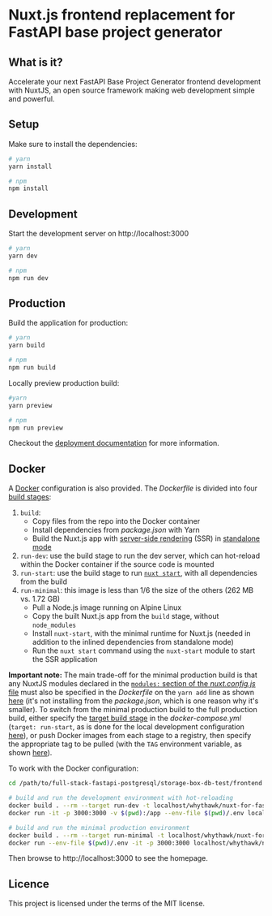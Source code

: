 # Nuxt.js frontend replacement for FastAPI base project generator

## What is it?

Accelerate your next FastAPI Base Project Generator frontend development with NuxtJS, an open source framework making web development simple and powerful.

## Setup

Make sure to install the dependencies:

```bash
# yarn
yarn install

# npm
npm install
```

## Development

Start the development server on http://localhost:3000

```bash
# yarn
yarn dev

# npm
npm run dev
```

## Production

Build the application for production:

```bash
# yarn 
yarn build

# npm
npm run build
```

Locally preview production build:

```bash
#yarn
yarn preview

# npm
npm run preview
```

Checkout the [deployment documentation](https://v3.nuxtjs.org/guide/deploy/presets) for more information.

## Docker

A [Docker](https://www.docker.com/) configuration is also provided. The _Dockerfile_ is divided into four [build stages](https://docs.docker.com/develop/develop-images/multistage-build/):

1. `build`:
   - Copy files from the repo into the Docker container
   - Install dependencies from _package.json_ with Yarn
   - Build the Nuxt.js app with [server-side rendering](https://nuxtjs.org/docs/2.x/concepts/server-side-rendering) (SSR) in [standalone mode](https://nuxtjs.org/docs/2.x/configuration-glossary/configuration-build#standalone)
2. `run-dev`: use the build stage to run the dev server, which can hot-reload within the Docker container if the source code is mounted
3. `run-start`: use the build stage to run [`nuxt start`](https://nuxtjs.org/docs/2.x/get-started/commands), with all dependencies from the build
4. `run-minimal`: this image is less than 1/6 the size of the others (262 MB vs. 1.72 GB)
   - Pull a Node.js image running on Alpine Linux
   - Copy the built Nuxt.js app from the `build` stage, without `node_modules`
   - Install `nuxt-start`, with the minimal runtime for Nuxt.js (needed in addition to the inlined dependencies from standalone mode)
   - Run the `nuxt start` command using the `nuxt-start` module to start the SSR application

**Important note:** The main trade-off for the minimal production build is that any NuxtJS modules declared in the [`modules:` section of the _nuxt.config.js_ file](https://github.com/whythawk/full-stack-fastapi-postgresql/blob/ee12a3ffe3288163c7ce1e20ceae7e694213116d/%7B%7Bcookiecutter.project_slug%7D%7D/frontend/nuxt.config.js#L51-L60) must also be specified in the _Dockerfile_ on the `yarn add` line as shown [here](https://github.com/whythawk/full-stack-fastapi-postgresql/blob/ee12a3ffe3288163c7ce1e20ceae7e694213116d/%7B%7Bcookiecutter.project_slug%7D%7D/frontend/Dockerfile#L22) (it's not installing from the _package.json_, which is one reason why it's smaller). To switch from the minimal production build to the full production build, either specify the [target build stage](https://docs.docker.com/compose/compose-file/compose-file-v3/#target) in the _docker-compose.yml_ (`target: run-start`, as is done for the local development configuration [here](https://github.com/whythawk/full-stack-fastapi-postgresql/blob/ee12a3ffe3288163c7ce1e20ceae7e694213116d/%7B%7Bcookiecutter.project_slug%7D%7D/docker-compose.override.yml#L83-L85)), or push Docker images from each stage to a registry, then specify the appropriate tag to be pulled (with the `TAG` environment variable, as shown [here](https://github.com/whythawk/full-stack-fastapi-postgresql/blob/ee12a3ffe3288163c7ce1e20ceae7e694213116d/%7B%7Bcookiecutter.project_slug%7D%7D/docker-compose.yml#L225-L229)).

To work with the Docker configuration:

```sh
cd /path/to/full-stack-fastapi-postgresql/storage-box-db-test/frontend

# build and run the development environment with hot-reloading
docker build . --rm --target run-dev -t localhost/whythawk/nuxt-for-fastapi:run-dev
docker run -it -p 3000:3000 -v $(pwd):/app --env-file $(pwd)/.env localhost/whythawk/nuxt-for-fastapi:run-dev

# build and run the minimal production environment
docker build . --rm --target run-minimal -t localhost/whythawk/nuxt-for-fastapi:run-minimal
docker run --env-file $(pwd)/.env -it -p 3000:3000 localhost/whythawk/nuxt-for-fastapi:run-minimal
```

Then browse to http://localhost:3000 to see the homepage.

## Licence

This project is licensed under the terms of the MIT license.
